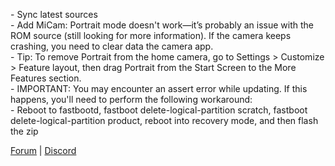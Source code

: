 \- Sync latest sources  
\- Add MiCam: Portrait mode doesn't work—it’s probably an issue with the ROM source (still looking for more information). If the camera keeps crashing, you need to clear data the camera app.  
\- Tip: To remove Portrait from the home camera, go to Settings > Customize > Feature layout, then drag Portrait from the Start Screen to the More Features section.  
\- IMPORTANT: You may encounter an assert error while updating. If this happens, you'll need to perform the following workaround:  
\- Reboot to fastbootd, fastboot delete-logical-partition scratch, fastboot delete-logical-partition product, reboot into recovery mode, and then flash the zip  

[Forum](https://xdaforums.com/t/rom-15-0-0_r30-pixelos-for-xiaomi-mi-8-aosp-unofficial.4726694/) | [Discord](https://discord.gg/naUCmPKPQD)
